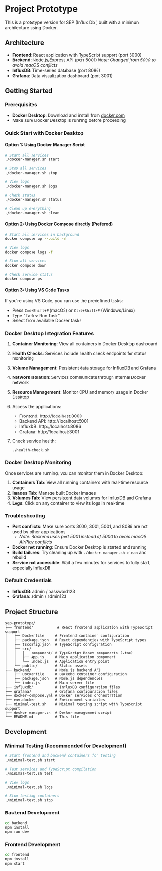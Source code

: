 # Project Prototype

This is a prototype version for SEP (Influx Db ) built with a minimun architecture using Docker.

## Architecture

- **Frontend**: React application with TypeScript support (port 3000)
- **Backend**: Node.js/Express API (port 5001) *Note: Changed from 5000 to avoid macOS conflicts*
- **InfluxDB**: Time-series database (port 8086)
- **Grafana**: Data visualization dashboard (port 3001)

## Getting Started 

### Prerequisites

- **Docker Desktop**: Download and install from [docker.com](https://www.docker.com/products/docker-desktop/)
- Make sure Docker Desktop is running before proceeding

### Quick Start with Docker Desktop

#### Option 1: Using Docker Manager Script 
```bash
# Start all services
./docker-manager.sh start

# Stop all services
./docker-manager.sh stop

# View logs
./docker-manager.sh logs

# Check status
./docker-manager.sh status

# Clean up everything
./docker-manager.sh clean
```

#### Option 2: Using Docker Compose directly (Prefered)
```bash
# Start all services in background
docker compose up --build -d

# View logs
docker compose logs -f

# Stop all services
docker compose down

# Check service status
docker compose ps
```

#### Option 3: Using VS Code Tasks
If you're using VS Code, you can use the predefined tasks:
- Press `Cmd+Shift+P` (macOS) or `Ctrl+Shift+P` (Windows/Linux)
- Type "Tasks: Run Task"
- Select from available Docker tasks

### Docker Desktop Integration Features

1. **Container Monitoring**: View all containers in Docker Desktop dashboard
2. **Health Checks**: Services include health check endpoints for status monitoring
3. **Volume Management**: Persistent data storage for InfluxDB and Grafana
4. **Network Isolation**: Services communicate through internal Docker network
5. **Resource Management**: Monitor CPU and memory usage in Docker Desktop

3. Access the applications:
   - Frontend: http://localhost:3000
   - Backend API: http://localhost:5001
   - InfluxDB: http://localhost:8086
   - Grafana: http://localhost:3001

4. Check service health:
   ```bash
   ./health-check.sh
   ```

### Docker Desktop Monitoring

Once services are running, you can monitor them in Docker Desktop:

1. **Containers Tab**: View all running containers with real-time resource usage
2. **Images Tab**: Manage built Docker images
3. **Volumes Tab**: View persistent data volumes for InfluxDB and Grafana
4. **Logs**: Click on any container to view its logs in real-time

### Troubleshooting

- **Port conflicts**: Make sure ports 3000, 3001, 5001, and 8086 are not used by other applications
  - *Note: Backend uses port 5001 instead of 5000 to avoid macOS AirPlay conflicts*
- **Docker not running**: Ensure Docker Desktop is started and running
- **Build failures**: Try cleaning up with `./docker-manager.sh clean` and rebuild
- **Service not accessible**: Wait a few minutes for services to fully start, especially InfluxDB

### Default Credentials

- **InfluxDB**: admin / password123
- **Grafana**: admin / admin123

## Project Structure

```
sep-prototype/
├── frontend/           # React frontend application with TypeScript support
│   ├── Dockerfile     # Frontend container configuration
│   ├── package.json   # React dependencies with TypeScript types
│   ├── tsconfig.json  # TypeScript configuration
│   ├── src/
│   │   ├── component/ # TypeScript React components (.tsx)
│   │   ├── App.js     # Main application component
│   │   └── index.js   # Application entry point
│   └── public/        # Static assets
├── backend/           # Node.js backend API
│   ├── Dockerfile     # Backend container configuration
│   ├── package.json   # Node.js dependencies
│   └── index.js       # Main server file
├── influxdb/          # InfluxDB configuration files
├── grafana/           # Grafana configuration files
├── docker-compose.yml # Docker services orchestration
├── env.docker         # Environment variables
├── minimal-test.sh    # Minimal testing script with TypeScript support
├── docker-manager.sh  # Docker management script
└── README.md          # This file
```

## Development

### Minimal Testing (Recommended for Development)

```bash
# Start frontend and backend containers for testing
./minimal-test.sh start

# Test services and TypeScript compilation
./minimal-test.sh test

# View logs
./minimal-test.sh logs

# Stop testing containers
./minimal-test.sh stop
```

### Backend Development

```bash
cd backend
npm install
npm run dev
```

### Frontend Development

```bash
cd frontend
npm install
npm start
```


